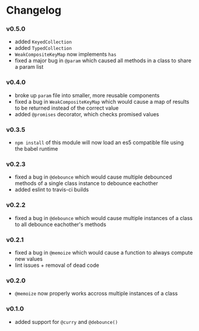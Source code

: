 # Changelog

### v0.5.0
- added `KeyedCollection`
- added `TypedCollection`
- `WeakCompositeKeyMap` now implements `has`
- fixed a major bug in `@param` which caused all methods in a class to share a
param list

### v0.4.0
- broke up `param` file into smaller, more reusable components
- fixed a bug in `WeakCompositeKeyMap` which would cause a map of results to be
returned instead of the correct value
- added `@promises` decorator, which checks promised values

### v0.3.5
- `npm install` of this module will now load an es5 compatible file using the
babel runtime

### v0.2.3
- fixed a bug in `@debounce` which would cause multiple debounced methods of a
single class instance to debounce eachother
- added eslint to travis-ci builds

### v0.2.2
- fixed a bug in `@debounce` which would cause multiple instances of a class to
all debounce eachother's methods

### v0.2.1
- fixed a bug in `@memoize` which would cause a function to always compute new
values
- lint issues + removal of dead code

### v0.2.0
- `@memoize` now properly works accross multiple instances of a class

### v0.1.0
- added support for `@curry` and `@debounce()`
